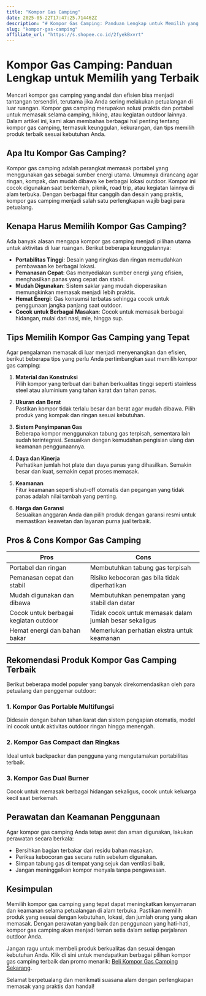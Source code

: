 ```yaml
---
title: "Kompor Gas Camping"
date: 2025-05-22T17:47:25.714462Z
description: "# Kompor Gas Camping: Panduan Lengkap untuk Memilih yang Terbaik..."
slug: "kompor-gas-camping"
affiliate_url: "https://s.shopee.co.id/2fyekBxvrt"
---
```

# Kompor Gas Camping: Panduan Lengkap untuk Memilih yang Terbaik

Mencari kompor gas camping yang andal dan efisien bisa menjadi tantangan tersendiri, terutama jika Anda sering melakukan petualangan di luar ruangan. Kompor gas camping merupakan solusi praktis dan portabel untuk memasak selama camping, hiking, atau kegiatan outdoor lainnya. Dalam artikel ini, kami akan membahas berbagai hal penting tentang kompor gas camping, termasuk keunggulan, kekurangan, dan tips memilih produk terbaik sesuai kebutuhan Anda.

## Apa Itu Kompor Gas Camping?

Kompor gas camping adalah perangkat memasak portabel yang menggunakan gas sebagai sumber energi utama. Umumnya dirancang agar ringan, kompak, dan mudah dibawa ke berbagai lokasi outdoor. Kompor ini cocok digunakan saat berkemah, piknik, road trip, atau kegiatan lainnya di alam terbuka. Dengan berbagai fitur canggih dan desain yang praktis, kompor gas camping menjadi salah satu perlengkapan wajib bagi para petualang.

## Kenapa Harus Memilih Kompor Gas Camping?

Ada banyak alasan mengapa kompor gas camping menjadi pilihan utama untuk aktivitas di luar ruangan. Berikut beberapa keunggulannya:

- **Portabilitas Tinggi**: Desain yang ringkas dan ringan memudahkan pembawaan ke berbagai lokasi.
- **Pemanasan Cepat**: Gas menyediakan sumber energi yang efisien, menghasilkan panas yang cepat dan stabil.
- **Mudah Digunakan**: Sistem saklar yang mudah dioperasikan memungkinkan memasak menjadi lebih praktis.
- **Hemat Energi**: Gas konsumsi terbatas sehingga cocok untuk penggunaan jangka panjang saat outdoor.
- **Cocok untuk Berbagai Masakan**: Cocok untuk memasak berbagai hidangan, mulai dari nasi, mie, hingga sup.

## Tips Memilih Kompor Gas Camping yang Tepat

Agar pengalaman memasak di luar menjadi menyenangkan dan efisien, berikut beberapa tips yang perlu Anda pertimbangkan saat memilih kompor gas camping:

1. **Material dan Konstruksi**  
Pilih kompor yang terbuat dari bahan berkualitas tinggi seperti stainless steel atau aluminium yang tahan karat dan tahan panas.

2. **Ukuran dan Berat**  
Pastikan kompor tidak terlalu besar dan berat agar mudah dibawa. Pilih produk yang kompak dan ringan sesuai kebutuhan.

3. **Sistem Penyimpanan Gas**  
Beberapa kompor menggunakan tabung gas terpisah, sementara lain sudah terintegrasi. Sesuaikan dengan kemudahan pengisian ulang dan keamanan penggunaannya.

4. **Daya dan Kinerja**  
Perhatikan jumlah hot plate dan daya panas yang dihasilkan. Semakin besar dan kuat, semakin cepat proses memasak.

5. **Keamanan**  
Fitur keamanan seperti shut-off otomatis dan pegangan yang tidak panas adalah nilai tambah yang penting.

6. **Harga dan Garansi**  
Sesuaikan anggaran Anda dan pilih produk dengan garansi resmi untuk memastikan keawetan dan layanan purna jual terbaik.

## Pros & Cons Kompor Gas Camping

| **Pros** | **Cons** |
|-----------------------------|------------------------------|
| Portabel dan ringan | Membutuhkan tabung gas terpisah |
| Pemanasan cepat dan stabil | Risiko kebocoran gas bila tidak diperhatikan |
| Mudah digunakan dan dibawa | Membutuhkan penempatan yang stabil dan datar |
| Cocok untuk berbagai kegiatan outdoor | Tidak cocok untuk memasak dalam jumlah besar sekaligus |
| Hemat energi dan bahan bakar | Memerlukan perhatian ekstra untuk keamanan |

## Rekomendasi Produk Kompor Gas Camping Terbaik

Berikut beberapa model populer yang banyak direkomendasikan oleh para petualang dan penggemar outdoor:

### 1. Kompor Gas Portable Multifungsi
Didesain dengan bahan tahan karat dan sistem pengapian otomatis, model ini cocok untuk aktivitas outdoor ringan hingga menengah.

### 2. Kompor Gas Compact dan Ringkas
Ideal untuk backpacker dan pengguna yang mengutamakan portabilitas terbaik.

### 3. Kompor Gas Dual Burner
Cocok untuk memasak berbagai hidangan sekaligus, cocok untuk keluarga kecil saat berkemah.

## Perawatan dan Keamanan Penggunaan

Agar kompor gas camping Anda tetap awet dan aman digunakan, lakukan perawatan secara berkala:

- Bersihkan bagian terbakar dari residu bahan masakan.
- Periksa kebocoran gas secara rutin sebelum digunakan.
- Simpan tabung gas di tempat yang sejuk dan ventilasi baik.
- Jangan meninggalkan kompor menyala tanpa pengawasan.
  
## Kesimpulan

Memilih kompor gas camping yang tepat dapat meningkatkan kenyamanan dan keamanan selama petualangan di alam terbuka. Pastikan memilih produk yang sesuai dengan kebutuhan, lokasi, dan jumlah orang yang akan memasak. Dengan perawatan yang baik dan penggunaan yang hati-hati, kompor gas camping akan menjadi teman setia dalam setiap perjalanan outdoor Anda.

Jangan ragu untuk membeli produk berkualitas dan sesuai dengan kebutuhan Anda. Klik di sini untuk mendapatkan berbagai pilihan kompor gas camping terbaik dan promo menarik: [Beli Kompor Gas Camping Sekarang](https://s.shopee.co.id/2fyekBxvrt). 

Selamat berpetualang dan menikmati suasana alam dengan perlengkapan memasak yang praktis dan handal!